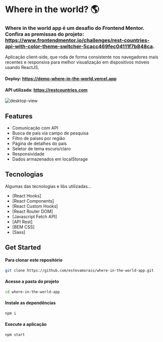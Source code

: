 # Where in the world? 🌎

### Where in the world app é um desafio do Frontend Mentor. Confira as premissas do projeto: https://www.frontendmentor.io/challenges/rest-countries-api-with-color-theme-switcher-5cacc469fec04111f7b848ca.

Aplicação client-side, que roda de forma consistente nos navegadores mais recentes e responsiva para melhor visualização em dispositivos móveis usando ReactJS.

#### Deploy: https://demo-where-in-the-world.vercel.app

#### API utilizada: https://restcountries.com

![desktop-view](https://repository-images.githubusercontent.com/568191960/b38855ed-71ac-4c9c-9cc4-162e2373a612)

## Features

- Comunicação com API
- Busca de país via campo de pesquisa
- Filtro de países por região
- Página de detalhes do país
- Seletor de tema escuro/claro
- Responsividade
- Dados armazenados em localStorage

## Tecnologias

Algumas das tecnologias e libs utilizadas...

- [React Hooks]
- [React Components]
- [React Custom Hooks]
- [React Router DOM]
- [Javascript Fetch API]
- [API Rest]
- [BEM CSS]
- [Sass]

## Get Started

#### Para clonar este repositório

```bash
git clone https://github.com/estevamorais/where-in-the-world-app.git
```

#### Acesse a pasta do projeto

```bash
cd where-in-the-world-app
```

#### Instale as dependências

```bash
npm i
```

#### Execute a aplicação

```bash
npm start
```
